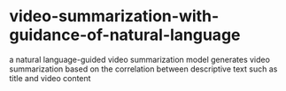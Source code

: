 # video-summarization-with-guidance-of-natural-language
a natural language-guided video summarization model generates video summarization based on the correlation between descriptive text such as title and video content
